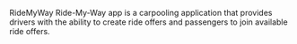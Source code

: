 RideMyWay
Ride-My-Way app is a carpooling application that provides drivers with the ability to create ride offers and passengers to join available ride offers.
